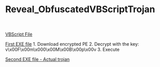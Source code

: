 # Reveal_ObfuscatedVBScriptTrojan
<br><br>
<u>VBScript File</u>

<u>First EXE file</u>
	1. Download encrypted PE
	2. Decrypt with the key: v\x00F\x00m\x000\x00M\x00B\x00p\x00v
	3. Execute

<u>Second EXE file - Actual trojan</u>